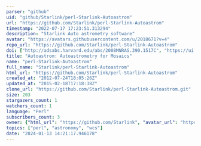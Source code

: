```yaml
---
parser: "github"
uid: "github/Starlink/perl-Starlink-Autoastrom"
url: "https://github.com/Starlink/perl-Starlink-Autoastrom"
timestamp: "2022-07-17 17:23:51.313294"
description: "Starlink Auto astrometry software"
avatar: "https://avatars.githubusercontent.com/u/2018671?v=4"
repo_url: "https://github.com/Starlink/perl-Starlink-Autoastrom"
doi: ["http://adsabs.harvard.edu/abs/2008MNRAS.390.1517C", "https://ui.adsabs.harvard.edu/abs/2014ascl.soft06004C/abstract"]
title: "Autoastrom: Autoastrometry for Mosaics"
name: "perl-Starlink-Autoastrom"
full_name: "Starlink/perl-Starlink-Autoastrom"
html_url: "https://github.com/Starlink/perl-Starlink-Autoastrom"
created_at: "2012-07-24T18:05:26Z"
updated_at: "2015-02-18T17:18:38Z"
clone_url: "https://github.com/Starlink/perl-Starlink-Autoastrom.git"
size: 203
stargazers_count: 1
watchers_count: 1
language: "Perl"
subscribers_count: 3
owner: {"html_url": "https://github.com/Starlink", "avatar_url": "https://avatars.githubusercontent.com/u/2018671?v=4", "login": "Starlink", "type": "Organization"}
topics: ["perl", "astronomy", "wcs"]
date: "2024-01-13 14:21:17.946178"
---
```

